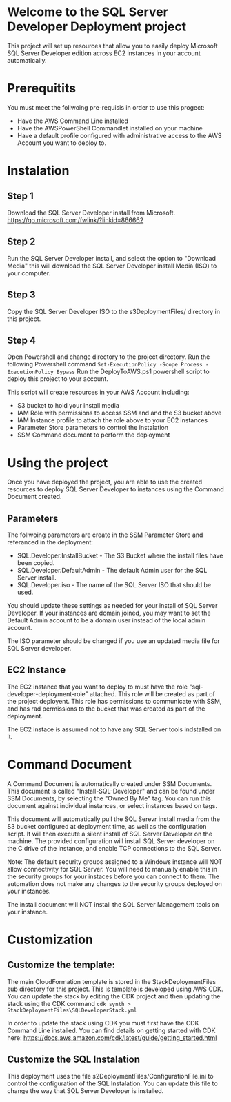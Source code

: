 # Welcome to the SQL Server Developer Deployment project
This project will set up resources that allow you to easily deploy Microsoft SQL Server Developer edition across 
EC2 instances in your account automatically. 

# Prerequitits
You must meet the follwoing pre-requisis in order to use this progect:
* Have the AWS Command Line installed
* Have the AWSPowerShell Commandlet installed on your machine
* Have a default profile configured with administrative access to the AWS Account you want to deploy to.

# Instalation
## Step 1
Download the SQL Server Developer install from Microsoft.
https://go.microsoft.com/fwlink/?linkid=866662

## Step 2
Run the SQL Server Developer install, and select the option to "Download Media" this will download the SQL Server Developer install Media (ISO) to your computer.

## Step 3 
Copy the SQL Server Developer ISO to the s3DeploymentFiles/ directory in this project.

## Step 4
Open Powershell and change directory to the project directory.
Run the following Powershell command
`Set-ExecutionPolicy -Scope Process -ExecutionPolicy Bypass`
Run the DeployToAWS.ps1 powershell script to deploy this project to your account.

This script will create resources in your AWS Account including:
* S3 bucket to hold your install media
* IAM Role with permissions to access SSM and and the S3 bucket above
* IAM Instance profile to attach the role above to your EC2 instances
* Parameter Store parameters to control the instalation
* SSM Command document to perform the deployment

# Using the project
Once you have deployed the project, you are able to use the created resources to deploy SQL Server Developer to instances using the Command Document created.

## Parameters
The follwoing parameters are create in the SSM Parameter Store and referanced in the deployment:
* SQL.Developer.InstallBucket - The S3 Bucket where the install files have been copied.
* SQL.Developer.DefaultAdmin - The default Admin user for the SQL Server install. 
* SQL.Developer.iso - The name of the SQL Server ISO that should be used.

You should update these settings as needed for your install of SQL Server Developer. If your instances are domain joined, you may want to set the Default Admin account to be a domain user instead of the local admin account. 

The ISO parameter should be changed if you use an updated media file for SQL Server developer.

## EC2 Instance
The EC2 instance that you want to deploy to must have the role "sql-developer-deployment-role" attached. This role will be created as part of the project deployent. This role has permissions to communicate with SSM, and has rad permissions to the bucket that was created as part of the deployment. 

The EC2 instace is assumed not to have any SQL Server tools indstalled on it. 

# Command Document
A Command Document is automatically created under SSM Documents. This document is called "Install-SQL-Developer" and can be found under SSM Documents, by selecting the "Owned By Me" tag. You can run this document against individual instances, or select instances based on tags. 

This document will automatically pull the SQL Serevr install media from the S3 bucket configured at deployment time, as well as the configuration script. It will then execute a silent install of SQL Server Developer on the machine. The provided configuration will install SQL Server developer on the C drive of the instance, and enable TCP connections to the SQL Server.

Note: The default security groups assigned to a Windows instance will NOT allow connectivity for SQL Server. You will need to manually enable this in the security groups for your instaces before you can connect to them. The automation does not make any changes to the security groups deployed on your instances.

The install document will NOT install the SQL Server Management tools on your instance. 


# Customization
## Customize the template:
The main CloudFormation template is stored in the StackDeploymentFiles sub directory for this project. This is template is developed using AWS CDK. You can update the stack by editing the CDK project and then updating the stack using the CDK command
`cdk synth > StackDeploymentFiles\SQLDeveloperStack.yml`

In order to update the stack using CDK you must first have the CDK Command Line installed. 
You can find details on getting started with CDK here:
https://docs.aws.amazon.com/cdk/latest/guide/getting_started.html

## Customize the SQL Instalation
This deployment uses the file s2DeploymentFiles/ConfigurationFile.ini to control the configuration of the SQL Instalation. You can update this file to change the way that SQL Server Developer is installed. 